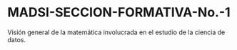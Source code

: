 # MADSI-SECCION-FORMATIVA-No.-1
Visión general de la matemática involucrada en el estudio de la ciencia de datos.
